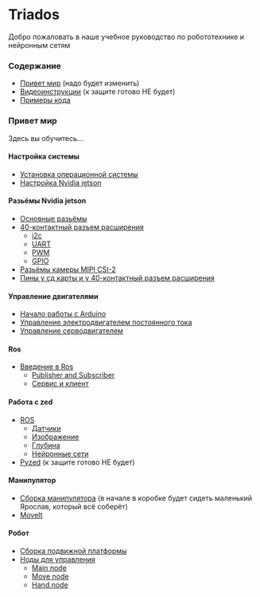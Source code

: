 # Triados
Добро пожаловать в наше учебное руководство по робототехнике и нейронным сетям

### Содержание

* [Привет мир](#привет-мир) (надо будет изменить)
* [Видеоинструкции](#видеоинструкции) (к защите готово НЕ будет)
* [Примеры кода](#примеры-кода)

### Привет мир

Здесь вы обучитесь...

#### Настройка системы
* [Установка операционной системы](docs/linux_installation.md)
* [Настройка Nvidia jetson](docs/setting_up_jetson_nano.md)

#### Разьёмы Nvidia jetson
* [Основные разьёмы](docs/ports.md)
* [40-контактный разъем расширения](docs/40-pin_expansion_header.md)
  * [i2c](docs/i2c.md)
  * [UART](docs/UART.md)
  * [PWM](docs/PWM.md)
  * [GPIO](docs/GPIO.md)
* [Разьёмы камеры MIPI CSI-2](docs/MIPI_CSI.md)
* [Пины у сд карты и у 40-контактный разъем расширения](docs/hz.md)

#### Управление двигателями
* [Начало работы с Arduino](docs/arduino.md)
* [Управление электродвигателем постоянного тока](docs/dc_motor.md)
* [Управление серводвигателем](docs/servomotor.md)

#### Ros
* [Введение в Ros](docs/ros)
  * [Publisher and Subscriber](docs/publisher_and_subscriber.md)
  * [Сервис и клиент](docs/service_and_client.md)

#### Работа с zed
* [ROS](docs/zed.md#ros)
  * [Датчики](docs/sensors.md)
  * [Изображение](docs/camera.md)
  * [Глубина](docs/depth.md)
  * [Нейронные сети](docs/object_detection.md)
* [Pyzed](docs/zed.md#pyzed) (к защите готово НЕ будет)

#### Манипулятор
* [Сборка манипулятора](docs/manipulator_manual.md) (в начале в коробке будет сидеть маленький Ярослав, который всё соберёт)
* [MoveIt](docs/moveit.md)

#### Робот
* [Сборка подвижной платформы](docs/platform.md)
* [Ноды для управления](docs/nodes.md)
  * [Main node](docs/main_node.md)
  * [Move node](docs/move_node.md)
  * [Hand node](docs/hand_node.md)
